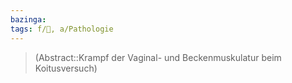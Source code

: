 ```yaml
---
bazinga: 
tags: f/🦩, a/Pathologie
---
```

> (Abstract::Krampf der Vaginal- und Beckenmuskulatur beim Koitusversuch)